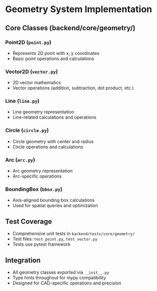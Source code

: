 # Geometry System Implementation

## Core Classes (backend/core/geometry/)

### Point2D (`point.py`)
- Represents 2D point with x, y coordinates
- Basic point operations and calculations

### Vector2D (`vector.py`)
- 2D vector mathematics
- Vector operations (addition, subtraction, dot product, etc.)

### Line (`line.py`)
- Line geometry representation
- Line-related calculations and operations

### Circle (`circle.py`)
- Circle geometry with center and radius
- Circle operations and calculations

### Arc (`arc.py`)
- Arc geometry representation
- Arc-specific operations

### BoundingBox (`bbox.py`)
- Axis-aligned bounding box calculations
- Used for spatial queries and optimization

## Test Coverage
- Comprehensive unit tests in `backend/tests/core/geometry/`
- Test files: `test_point.py`, `test_vector.py`
- Tests use pytest framework

## Integration
- All geometry classes exported via `__init__.py`
- Type hints throughout for mypy compatibility
- Designed for CAD-specific operations and precision
